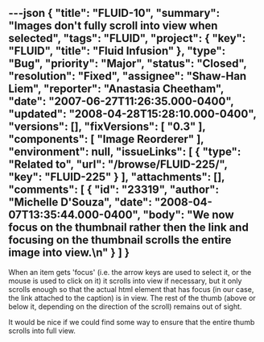 ---json
{
  "title": "FLUID-10",
  "summary": "Images don't fully scroll into view when selected",
  "tags": "FLUID",
  "project": {
    "key": "FLUID",
    "title": "Fluid Infusion"
  },
  "type": "Bug",
  "priority": "Major",
  "status": "Closed",
  "resolution": "Fixed",
  "assignee": "Shaw-Han Liem",
  "reporter": "Anastasia Cheetham",
  "date": "2007-06-27T11:26:35.000-0400",
  "updated": "2008-04-28T15:28:10.000-0400",
  "versions": [],
  "fixVersions": [
    "0.3"
  ],
  "components": [
    "Image Reorderer"
  ],
  "environment": null,
  "issueLinks": [
    {
      "type": "Related to",
      "url": "/browse/FLUID-225/",
      "key": "FLUID-225"
    }
  ],
  "attachments": [],
  "comments": [
    {
      "id": "23319",
      "author": "Michelle D'Souza",
      "date": "2008-04-07T13:35:44.000-0400",
      "body": "We now focus on the thumbnail rather then the link and focusing on the thumbnail scrolls the entire image into view.\n"
    }
  ]
}
---
When an item gets 'focus' (i.e. the arrow keys are used to select it, or the mouse is used to click on it) it scrolls into view if necessary, but it only scrolls enough so that the actual html element that has focus (in our case, the link attached to the caption) is in view. The rest of the thumb (above or below it, depending on the direction of the scroll) remains out of sight.

It would be nice if we could find some way to ensure that the entire thumb scrolls into full view.

        